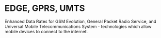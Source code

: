 [Title]: # (EDGE, GPRS, UMTS)
[Order]: # (32)

# EDGE, GPRS, UMTS

Enhanced Data Rates for GSM Evolution, General Packet Radio Service, and Universal Mobile Telecommunications System - technologies which allow mobile devices to connect to the internet.